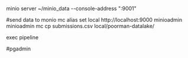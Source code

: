 minio server ~/minio_data --console-address ":9001"

#send data to monio 
mc alias set local http://localhost:9000 minioadmin minioadmin
mc cp submissions.csv local/poorman-datalake/

exec pipeline

#pgadmin


